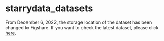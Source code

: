 # starrydata_datasets

From December 6, 2022, the storage location of the dataset has been changed to Figshare.
If you want to check the latest dataset, please click [here](https://figshare.com/projects/Starrydata_datasets/155129).
